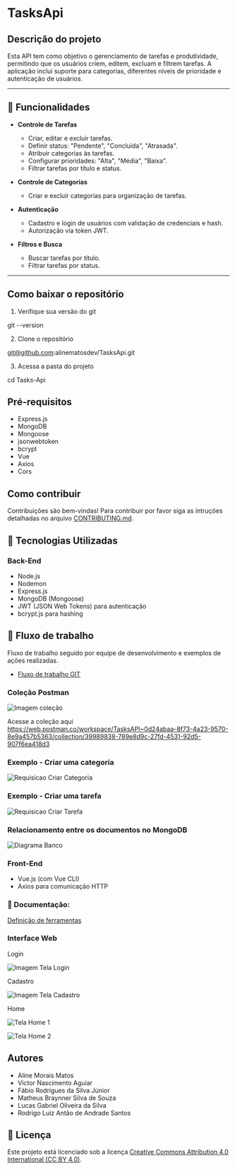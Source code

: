 # TasksApi

## Descrição do projeto

Esta API tem como objetivo o gerenciamento de tarefas e produtividade, permitindo que os usuários criem, editem, excluam e filtrem tarefas. A aplicação inclui suporte para categorias, diferentes níveis de prioridade e autenticação de usuários.

---

## 🔧 **Funcionalidades**

- **Controle de Tarefas**
  - Criar, editar e excluir tarefas.
  - Definir status: "Pendente", "Concluída", "Atrasada".
  - Atribuir categorias às tarefas.
  - Configurar prioridades: "Alta", "Média", "Baixa".
  - Filtrar tarefas por título e status.

- **Controle de Categorias**
  - Criar e excluir categorias para organização de tarefas.

- **Autenticação**
  - Cadastro e login de usuários com validação de credenciais e hash.
  - Autorização via token JWT.

- **Filtros e Busca**
  - Buscar tarefas por título.
  - Filtrar tarefas por status.

---

## Como baixar o repositório

1. Verifique sua versão do git
   
git --version

2. Clone o repositório 

git@github.com:alinematosdev/TasksApi.git

3. Acessa a pasta do projeto

cd Tasks-Api

## Pré-requisitos

* Express.js
* MongoDB 
* Mongoose
* jsonwebtoken 
* bcrypt
* Vue
* Axios 
* Cors 

## Como contribuir

Contribuições são bem-vindas! Para contribuir por favor siga as intruções detalhadas no arquivo [CONTRIBUTING.md](CONTRIBUTING.md).

## 🚀 **Tecnologias Utilizadas**

### **Back-End**
- Node.js
- Nodemon
- Express.js
- MongoDB (Mongoose)
- JWT (JSON Web Tokens) para autenticação
- bcrypt.js para hashing

## 🚀 **Fluxo de trabalho**

Fluxo de trabalho seguido por equipe de desenvolvimento e exemplos de ações realizadas.

* [Fluxo de trabalho GIT](tasksdocs/FluxoTrabalhoGIT.pdf)

### Coleção Postman

![Imagem coleção](https://github.com/user-attachments/assets/6b3b6426-0573-4e22-b051-d128cf080305)

Acesse a coleção aqui https://web.postman.co/workspace/TasksAPI~0d24abaa-8f73-4a23-9570-8e9a457b5363/collection/39989838-789e8d9c-27fd-4531-92d5-907f6ea418d3

### Exemplo - Criar uma categoria

![Requisicao Criar Categoria](https://github.com/user-attachments/assets/69dec1a2-2298-405c-87e7-fe227d02a81a)

### Exemplo - Criar uma tarefa

![Requisicao Criar Tarefa](https://github.com/user-attachments/assets/7c68d180-be3a-4145-be92-b7543d87225c)


### Relacionamento entre os documentos no MongoDB

![Diagrama Banco](https://github.com/user-attachments/assets/e10725c5-5e05-4a82-b8ef-9fbadb9f3870)


### **Front-End**
- Vue.js (com Vue CLI)
- Axios para comunicação HTTP

### 📄 Documentação:

[Definição de ferramentas](tasksdocs/DefiniçãoFerramentas.pdf)

### Interface Web

Login

![Imagem Tela Login](https://github.com/user-attachments/assets/a4082dc1-537f-4df7-a967-9e6743252047)

Cadastro

![Imagem Tela Cadastro](https://github.com/user-attachments/assets/b292d2cc-9963-4216-8413-521c71be983f)

Home

![Tela Home 1](https://github.com/user-attachments/assets/df089922-08ff-42ae-b59f-9c96ba23e2b9)

![Tela Home 2](https://github.com/user-attachments/assets/e7a919fb-bb40-4eda-8670-2ee5c468713d)


## Autores

* Aline Morais Matos
* Victor Nascimento Aguiar
* Fábio Rodrigues da Silva Júnior
* Matheus Braynner Silva de Souza
* Lucas Gabriel Oliveira da Silva
* Rodrigo Luiz Antão de Andrade Santos

## 📝 Licença

Este projeto está licenciado sob a licença [Creative Commons Attribution 4.0 International (CC BY 4.0)](https://creativecommons.org/licenses/by/4.0/).


